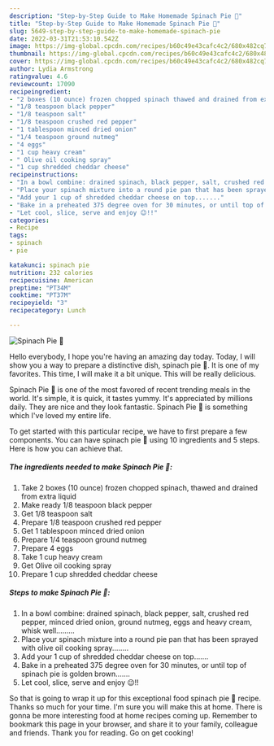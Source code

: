 ```yaml
---
description: "Step-by-Step Guide to Make Homemade Spinach Pie 🥧"
title: "Step-by-Step Guide to Make Homemade Spinach Pie 🥧"
slug: 5649-step-by-step-guide-to-make-homemade-spinach-pie
date: 2022-03-31T21:53:10.542Z
image: https://img-global.cpcdn.com/recipes/b60c49e43cafc4c2/680x482cq70/spinach-pie-recipe-main-photo.jpg
thumbnail: https://img-global.cpcdn.com/recipes/b60c49e43cafc4c2/680x482cq70/spinach-pie-recipe-main-photo.jpg
cover: https://img-global.cpcdn.com/recipes/b60c49e43cafc4c2/680x482cq70/spinach-pie-recipe-main-photo.jpg
author: Lydia Armstrong
ratingvalue: 4.6
reviewcount: 17090
recipeingredient:
- "2 boxes (10 ounce) frozen chopped spinach thawed and drained from extra liquid"
- "1/8 teaspoon black pepper"
- "1/8 teaspoon salt"
- "1/8 teaspoon crushed red pepper"
- "1 tablespoon minced dried onion"
- "1/4 teaspoon ground nutmeg"
- "4 eggs"
- "1 cup heavy cream"
- " Olive oil cooking spray"
- "1 cup shredded cheddar cheese"
recipeinstructions:
- "In a bowl combine: drained spinach, black pepper, salt, crushed red pepper, minced dried onion, ground nutmeg, eggs and heavy cream, whisk well........."
- "Place your spinach mixture into a round pie pan that has been sprayed with olive oil cooking spray........"
- "Add your 1 cup of shredded cheddar cheese on top......."
- "Bake in a preheated 375 degree oven for 30 minutes, or until top of spinach pie is golden brown......."
- "Let cool, slice, serve and enjoy 😉!!"
categories:
- Recipe
tags:
- spinach
- pie

katakunci: spinach pie 
nutrition: 232 calories
recipecuisine: American
preptime: "PT34M"
cooktime: "PT37M"
recipeyield: "3"
recipecategory: Lunch

---
```



![Spinach Pie 🥧](https://img-global.cpcdn.com/recipes/b60c49e43cafc4c2/680x482cq70/spinach-pie-recipe-main-photo.jpg)

Hello everybody, I hope you're having an amazing day today. Today, I will show you a way to prepare a distinctive dish, spinach pie 🥧. It is one of my favorites. This time, I will make it a bit unique. This will be really delicious.

Spinach Pie 🥧 is one of the most favored of recent trending meals in the world. It's simple, it is quick, it tastes yummy. It's appreciated by millions daily. They are nice and they look fantastic. Spinach Pie 🥧 is something which I've loved my entire life.




To get started with this particular recipe, we have to first prepare a few components. You can have spinach pie 🥧 using 10 ingredients and 5 steps. Here is how you can achieve that.

<!--inarticleads1-->

##### The ingredients needed to make Spinach Pie 🥧:

1. Take 2 boxes (10 ounce) frozen chopped spinach, thawed and drained from extra liquid
1. Make ready 1/8 teaspoon black pepper
1. Get 1/8 teaspoon salt
1. Prepare 1/8 teaspoon crushed red pepper
1. Get 1 tablespoon minced dried onion
1. Prepare 1/4 teaspoon ground nutmeg
1. Prepare 4 eggs
1. Take 1 cup heavy cream
1. Get  Olive oil cooking spray
1. Prepare 1 cup shredded cheddar cheese




<!--inarticleads2-->

##### Steps to make Spinach Pie 🥧:

1. In a bowl combine: drained spinach, black pepper, salt, crushed red pepper, minced dried onion, ground nutmeg, eggs and heavy cream, whisk well.........
1. Place your spinach mixture into a round pie pan that has been sprayed with olive oil cooking spray........
1. Add your 1 cup of shredded cheddar cheese on top.......
1. Bake in a preheated 375 degree oven for 30 minutes, or until top of spinach pie is golden brown.......
1. Let cool, slice, serve and enjoy 😉!!




So that is going to wrap it up for this exceptional food spinach pie 🥧 recipe. Thanks so much for your time. I'm sure you will make this at home. There is gonna be more interesting food at home recipes coming up. Remember to bookmark this page in your browser, and share it to your family, colleague and friends. Thank you for reading. Go on get cooking!
